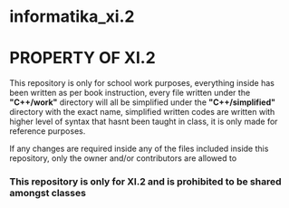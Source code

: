 # informatika_xi.2

<h1>PROPERTY OF XI.2</h1>

This repository is only for school work purposes, everything inside has been written as per book instruction, every file written under the <b>"C++/work"</b> directory will all be simplified under the <b>"C++/simplified"</b> directory with the exact name, simplified written codes are written with higher level of syntax that hasnt been taught in class, it is only made for reference purposes.

If any changes are required inside any of the files included inside this repository, only the owner and/or contributors are allowed to

<h3>This repository is only for XI.2 and is prohibited to be shared amongst classes</h3>
